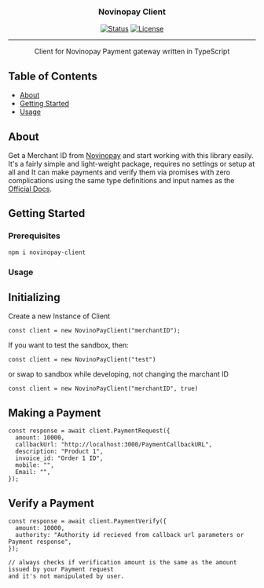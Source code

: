 
<h3 align="center">Novinopay Client</h3>

<div align="center">

[![Status](https://img.shields.io/badge/status-active-success.svg)]()
[![License](https://img.shields.io/badge/license-MIT-blue.svg)](/LICENSE)

</div>

---

<p align="center"> Client for Novinopay Payment gateway written in TypeScript 
    <br> 
</p>

## Table of Contents
- [About](#about)
- [Getting Started](#getting_started)
- [Usage](#usage)

##  About <a name = "about"></a>

Get a Merchant ID from [Novinopay](https://novinopay.com/) and start working with this library easily. It's a fairly simple and light-weight package, requires no settings or setup at all and It can make payments and verify them via promises with zero complications using the same type definitions and input names as the [Official Docs](https://novinopay.com/docs).

## Getting Started <a name = "getting_started"></a>

### Prerequisites

```
npm i novinopay-client
```

### Usage <a name="usage"></a>


## Initializing


Create a new Instance of Client
```
const client = new NovinoPayClient("merchantID");
```
If you want to test the sandbox, then:

```
const client = new NovinoPayClient("test")
```
or swap to sandbox while developing, not changing the marchant ID
```
const client = new NovinoPayClient("merchantID", true)
```

## Making a Payment

```
const response = await client.PaymentRequest({
  amount: 10000,
  callbackUrl: "http://localhost:3000/PaymentCallbackURL",
  description: "Product 1",
  invoice_id: "Order 1 ID",
  mobile: "",
  Email: "",
});

```

## Verify a Payment

```
const response = await client.PaymentVerify({
  amount: 10000,
  authority: "Authority id recieved from callback url parameters or Payment response",
});

// always checks if verification amount is the same as the amount issued by your Payment request
and it's not manipulated by user.

```

